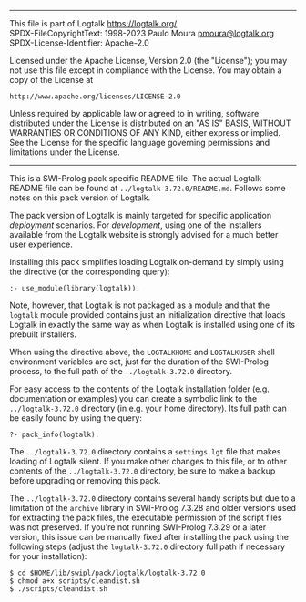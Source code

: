 ________________________________________________________________________

This file is part of Logtalk <https://logtalk.org/>  
SPDX-FileCopyrightText: 1998-2023 Paulo Moura <pmoura@logtalk.org>  
SPDX-License-Identifier: Apache-2.0

Licensed under the Apache License, Version 2.0 (the "License");
you may not use this file except in compliance with the License.
You may obtain a copy of the License at

    http://www.apache.org/licenses/LICENSE-2.0

Unless required by applicable law or agreed to in writing, software
distributed under the License is distributed on an "AS IS" BASIS,
WITHOUT WARRANTIES OR CONDITIONS OF ANY KIND, either express or implied.
See the License for the specific language governing permissions and
limitations under the License.
________________________________________________________________________


This is a SWI-Prolog pack specific README file. The actual Logtalk
README file can be found at `../logtalk-3.72.0/README.md`. Follows
some notes on this pack version of Logtalk.

The pack version of Logtalk is mainly targeted for specific application
*deployment* scenarios. For *development*, using one of the installers
available from the Logtalk website is strongly advised for a much better
user experience.

Installing this pack simplifies loading Logtalk on-demand by simply
using the directive (or the corresponding query):

	:- use_module(library(logtalk)).

Note, however, that Logtalk is not packaged as a module and that the
`logtalk` module provided contains just an initialization directive
that loads Logtalk in exactly the same way as when Logtalk is installed
using one of its prebuilt installers.

When using the directive above, the `LOGTALKHOME` and `LOGTALKUSER`
shell environment variables are set, just for the duration of the
SWI-Prolog process, to the full path of the `../logtalk-3.72.0`
directory.

For easy access to the contents of the Logtalk installation folder
(e.g. documentation or examples) you can create a symbolic link to the
`../logtalk-3.72.0` directory (in e.g. your home directory). Its full
path can be easily found by using the query:

	?- pack_info(logtalk).

The `../logtalk-3.72.0` directory contains a `settings.lgt` file that
makes loading of Logtalk silent. If you make other changes to this file,
or to other contents of the `../logtalk-3.72.0` directory, be sure to
make a backup before upgrading or removing this pack.

The `../logtalk-3.72.0` directory contains several handy scripts but due
to a limitation of the `archive` library in SWI-Prolog 7.3.28 and older
versions used for extracting the pack files, the executable permission
of the script files was not preserved. If you're not running SWI-Prolog
7.3.29 or a later version, this issue can be manually fixed after installing
the pack using the following steps (adjust the `logtalk-3.72.0` directory
full path if necessary for your installation):

	$ cd $HOME/lib/swipl/pack/logtalk/logtalk-3.72.0
	$ chmod a+x scripts/cleandist.sh
	$ ./scripts/cleandist.sh
